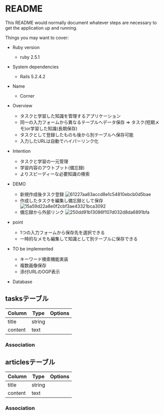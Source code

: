 # README

This README would normally document whatever steps are necessary to get the
application up and running.

Things you may want to cover:

* Ruby version
  - ruby 2.5.1

* System dependencies
  - Rails 5.2.4.2

* Name
  - Corner

* Overview
  - タスクと学習した知識を管理するアプリケーション
  - 同一の入力フォームから異なるテーブルへデータ保存 => タスク(短期メモ)or学習した知識(長期保存)
  - タスクとして登録したものも後から別テーブルへ保存可能
  - 入力したURLは自動でハイパーリンク化

* Intention
  - タスクと学習の一元管理
  - 学習内容のアウトプット(備忘録)
  - よりスピーディーな必要知識の検索
* DEMO
  - 新規作成後タスク登録
  ![61227aa83accd8e1c54810ebcb0d5bae](https://user-images.githubusercontent.com/60601764/77878023-4bc1b880-7292-11ea-998a-a60935179f26.gif)
  - 作成したタスクを編集し備忘録として保存
  ![15a59d22a8e0f2cbf3ae43321bca3092](https://user-images.githubusercontent.com/60601764/77878070-62680f80-7292-11ea-80ee-f92ba879005d.gif)
  - 備忘録から外部リンク
  ![250dd91b13086f107d032d8da6891bfa](https://user-images.githubusercontent.com/60601764/77878060-5d0ac500-7292-11ea-8fec-e312eae6ff9d.gif)

* point
  - 1つの入力フォームから保存先を選択できる
  - 一時的なメモも編集して知識として別テーブルに保存できる

* TO be implemented
  - キーワード検索機能実装
  - 複数画像保存
  - 添付URLのOGP表示

* Database

## tasksテーブル

|Column|Type|Options|
|------|----|-------|
|title|string|
|content|text|

### Association

## articlesテーブル

|Column|Type|Options|
|------|----|-------|
|title|string|
|content|text|

### Association